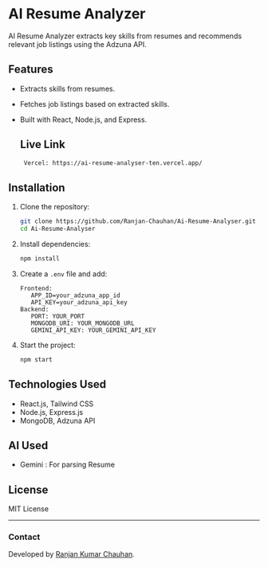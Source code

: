 # AI Resume Analyzer

AI Resume Analyzer extracts key skills from resumes and recommends relevant job listings using the Adzuna API.

## Features
- Extracts skills from resumes.
- Fetches job listings based on extracted skills.
- Built with React, Node.js, and Express.

  ## Live Link 
    ```sh
     Vercel: https://ai-resume-analyser-ten.vercel.app/
    ```

## Installation
1. Clone the repository:  
   ```sh
   git clone https://github.com/Ranjan-Chauhan/Ai-Resume-Analyser.git
   cd Ai-Resume-Analyser
   ```
2. Install dependencies:  
   ```sh
   npm install
   ```
3. Create a `.env` file and add:  
   ```env
   Frontend:
      APP_ID=your_adzuna_app_id
      API_KEY=your_adzuna_api_key
   Backend:
      PORT: YOUR_PORT
      MONGODB_URI: YOUR_MONGODB_URL
      GEMINI_API_KEY: YOUR_GEMINI_API_KEY
   ```
4. Start the project:  
   ```sh
   npm start
   ```

## Technologies Used
- React.js, Tailwind CSS
- Node.js, Express.js
- MongoDB, Adzuna API

## AI Used
- Gemini : For parsing Resume

## License
MIT License

---

### Contact
Developed by [Ranjan Kumar Chauhan](https://github.com/Ranjan-Chauhan).


